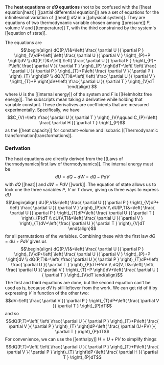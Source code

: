 The **heat equations** or **$dQ$ equations** (not to be confused with the [[heat equation|heat]] [[partial differential equation]]) are a set of equations for the infinitesimal variation of [[heat]] $dQ$ in a [[physical system]]. They are equations of two thermodynamic variable chosen among [[pressure]] $P$, volume $V$ and [[temperature]] $T$, with the third constrained by the system's [[equation of state]].

The equations are
$$\begin{align}
dQ(P,V)&=\left( \frac{ \partial U }{ \partial P }  \right)_{V}dP+\left[ \left( \frac{ \partial U }{ \partial V }  \right)_{P}+P \right]dV \\
dQ(P,T)&=\left[ \left( \frac{ \partial U }{ \partial F }  \right)_{P}+ P\left( \frac{ \partial V }{ \partial T }  \right)_{P} \right]dT+\left[ \left( \frac{ \partial U }{ \partial P }  \right)_{T}+P\left( \frac{ \partial V }{ \partial P }  \right)_{T} \right]dP \\
dQ(V,T)&=\left[ \left( \frac{ \partial U }{ \partial V }  \right)_{T}+P \right]dV+\left( \frac{ \partial U }{ \partial T }  \right)_{V}dT
\end{align}
$$
where $U$ is the [[internal energy]] of the system and $F$ is [[Helmholtz free energy]]. The subscripts mean taking a derivative while holding that variable constant. These derivatives are coefficients that are measured experimentally. Specifically, we have
$$C_{V}=\left( \frac{ \partial U }{ \partial T }  \right)_{V}\qquad C_{P}=\left( \frac{ \partial H }{ \partial T }  \right)_{P}$$
as the [[heat capacity]] for constant-volume and isobaric [[Thermodynamic transformation|transformations]].
### Derivation
The heat equations are directly derived from the [[Laws of thermodynamics|first law of thermodynamics]]. The internal energy must be
$$dU=dQ-dW=dQ-PdV$$
with $dQ$ [[heat]] and $dW=PdV$ [[work]]. The equation of state allows us to lock one the three variables $P$, $V$ or $T$ down, giving us three ways to express $dU$
$$\begin{align}
dU(P,V)&=\left( \frac{ \partial U }{ \partial P }  \right)_{V}dP+ \left( \frac{ \partial U }{ \partial V }  \right)_{P}dV \\
dU(P,T)&=\left( \frac{ \partial U }{ \partial P }  \right)_{T}dP+\left( \frac{ \partial U }{ \partial T }  \right)_{P}dT \\
dU(V,T)&=\left( \frac{ \partial U }{ \partial V }  \right)_{T}dV+\left( \frac{ \partial U }{ \partial T }  \right)_{V}dT
\end{align}$$
for all permutations of the variables. Combining these with the first law $dQ=dU+PdV$ gives us
$$\begin{align}
dQ(P,V)&=\left( \frac{ \partial U }{ \partial P }  \right)_{V}dP+\left[ \left( \frac{ \partial U }{ \partial V }  \right)_{P}+P \right]dV \\
dQ(P,T)&=\left( \frac{ \partial U }{ \partial P }  \right)_{T}dP+\left( \frac{ \partial U }{ \partial T }  \right)_{P}dT+PdV \\
dQ(V,T)&=\left[ \left( \frac{ \partial U }{ \partial V }  \right)_{T}+P \right]dV+\left( \frac{ \partial U }{ \partial T }  \right)_{V}dT
\end{align}$$
The first and third equations are done, but the second equation can't be used as is, because $dV$ is still leftover from the work. We can get rid of it by expressing $V$ in function of the other two:
$$dV=\left( \frac{ \partial V }{ \partial P }  \right)_{T}dP+\left( \frac{ \partial V }{ \partial T }  \right)_{P}dT$$
and so
$$dQ(P,T)=\left[ \left( \frac{ \partial U }{ \partial P }  \right)_{T}+P\left( \frac{ \partial V }{ \partial P }  \right)_{T} \right]dP+\left( \frac{ \partial (U+PV) }{ \partial T }  \right)_{P}dT$$
For convenience, we can use the [[enthalpy]] $H=U+PV$ to simplify things:
$$dQ(P,T)=\left[ \left( \frac{ \partial U }{ \partial P }  \right)_{T}+P\left( \frac{ \partial V }{ \partial P }  \right)_{T} \right]dP+\left( \frac{ \partial H }{ \partial T }  \right)_{P}dT$$
